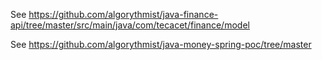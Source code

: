 See https://github.com/algorythmist/java-finance-api/tree/master/src/main/java/com/tecacet/finance/model

See https://github.com/algorythmist/java-money-spring-poc/tree/master